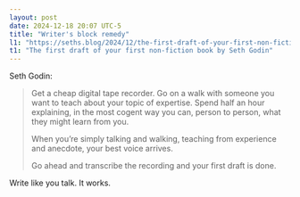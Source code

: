```yaml
---
layout: post
date: 2024-12-18 20:07 UTC-5
title: "Writer's block remedy"
l1: "https://seths.blog/2024/12/the-first-draft-of-your-first-non-fiction-book/"
t1: "The first draft of your first non-fiction book by Seth Godin"
---
```


Seth Godin:

> Get a cheap digital tape recorder. Go on a walk with someone you want to teach about your topic of expertise. Spend half an hour explaining, in the most cogent way you can, person to person, what they might learn from you.
> 
> When you’re simply talking and walking, teaching from experience and anecdote, your best voice arrives.
> 
> Go ahead and transcribe the recording and your first draft is done.

Write like you talk. It works.
